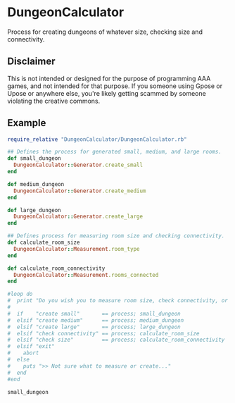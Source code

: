 # DungeonCalculator
Process for creating dungeons of whatever size, checking size and connectivity.

## Disclaimer
This is not intended or designed for the purpose of programming AAA games, and not intended for that purpose. If you someone using Gpose or Upose or anywhere else, you're likely getting scammed by someone violating the creative commons.

## Example
~~~ruby
require_relative "DungeonCalculator/DungeonCalculator.rb"

## Defines the process for generated small, medium, and large rooms.
def small_dungeon
  DungeonCalculator::Generator.create_small
end

def medium_dungeon
  DungeonCalculator::Generator.create_medium
end

def large_dungeon
  DungeonCalculator::Generator.create_large
end

## Defines process for measuring room size and checking connectivity.
def calculate_room_size
  DungeonCalculator::Measurement.room_type
end

def calculate_room_connectivity
  DungeonCalculator::Measurement.rooms_connected
end

#loop do
#  print "Do you wish you to measure room size, check connectivity, or create a room?"; process = gets.chomp
#
#  if    "create small"       == process; small_dungeon
#  elsif "create medium"      == process; medium_dungeon
#  elsif "create large"       == process; large_dungeon
#  elsif "check connectivity" == process; calculate_room_size
#  elsif "check size"         == process; calculate_room_connectivity
#  elsif "exit"
#    abort
#  else
#    puts ">> Not sure what to measure or create..."
#  end
#end

small_dungeon


~~~
